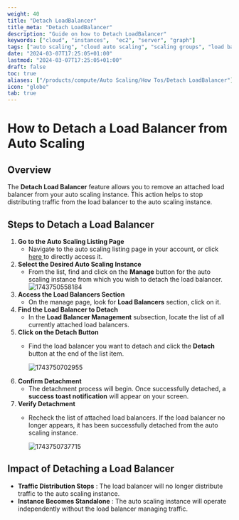 ```yaml
---
weight: 40
title: "Detach LoadBalancer"
title_meta: "Detach LoadBalancer"
description: "Guide on how to Detach LoadBalancer"
keywords: ["cloud", "instances",  "ec2", "server", "graph"]
tags: ["auto scaling", "cloud auto scaling", "scaling groups", "load balancing", "automatic resource scaling"]
date: "2024-03-07T17:25:05+01:00"
lastmod: "2024-03-07T17:25:05+01:00"
draft: false
toc: true
aliases: ["/products/compute/Auto Scaling/How Tos/Detach LoadBalancer"]
icon: "globe"
tab: true
---
```


# **How to Detach a Load Balancer from Auto Scaling**

## **Overview**

The **Detach Load Balancer** feature allows you to remove an attached load balancer from your auto scaling instance. This action helps to stop distributing traffic from the load balancer to the auto scaling instance.

## **Steps to Detach a Load Balancer**

1. **Go to the Auto Scaling Listing Page**
   * Navigate to the auto scaling listing page in your account, or click [here ](https://console.utho.com/auto-scaling "Auto Scaling Listing Page")to directly access it.
2. **Select the Desired Auto Scaling Instance**
   * From the list, find and click on the **Manage** button for the auto scaling instance from which you wish to detach the load balancer.
     ![1743750558184](image/index/1743750558184.png)
3. **Access the Load Balancers Section**
   * On the manage page, look for **Load Balancers** section, click on it.
4. **Find the Load Balancer to Detach**
   * In the **Load Balancer Management** subsection, locate the list of all currently attached load balancers.
5. **Click on the Detach Button**
   * Find the load balancer you want to detach and click the **Detach** button at the end of the list item.

     ![1743750702955](image/index/1743750702955.png)
6. **Confirm Detachment**
   * The detachment process will begin. Once successfully detached, a **success toast notification** will appear on your screen.
7. **Verify Detachment**
   * Recheck the list of attached load balancers. If the load balancer no longer appears, it has been successfully detached from the auto scaling instance.

     ![1743750737715](image/index/1743750737715.png)

## **Impact of Detaching a Load Balancer**

* **Traffic Distribution Stops** : The load balancer will no longer distribute traffic to the auto scaling instance.
* **Instance Becomes Standalone** : The auto scaling instance will operate independently without the load balancer managing traffic.
